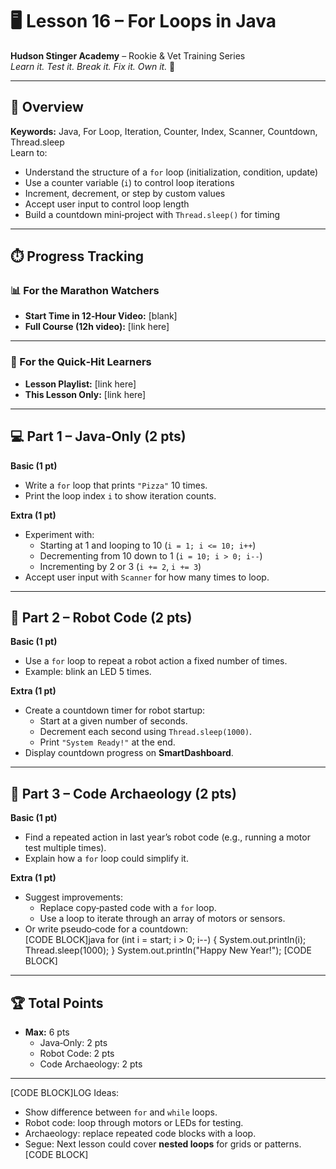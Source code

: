 # 🖥️ Lesson 16 – For Loops in Java

**Hudson Stinger Academy** – Rookie & Vet Training Series  
_Learn it. Test it. Break it. Fix it. Own it._ 🐝

---

## 🎯 Overview
**Keywords:** Java, For Loop, Iteration, Counter, Index, Scanner, Countdown, Thread.sleep  
Learn to:
- Understand the structure of a `for` loop (initialization, condition, update)  
- Use a counter variable (`i`) to control loop iterations  
- Increment, decrement, or step by custom values  
- Accept user input to control loop length  
- Build a countdown mini‑project with `Thread.sleep()` for timing  

---

## ⏱️ Progress Tracking

### 📊 For the Marathon Watchers  
- **Start Time in 12‑Hour Video:** [blank]  
- **Full Course (12h video):** [link here]

---

### 🎯 For the Quick‑Hit Learners  
- **Lesson Playlist:** [link here]  
- **This Lesson Only:** [link here]

---

## 💻 Part 1 – Java‑Only (2 pts)

**Basic (1 pt)**  
- Write a `for` loop that prints `"Pizza"` 10 times.  
- Print the loop index `i` to show iteration counts.  

**Extra (1 pt)**  
- Experiment with:  
  - Starting at 1 and looping to 10 (`i = 1; i <= 10; i++`)  
  - Decrementing from 10 down to 1 (`i = 10; i > 0; i--`)  
  - Incrementing by 2 or 3 (`i += 2`, `i += 3`)  
- Accept user input with `Scanner` for how many times to loop.  

---

## 🤖 Part 2 – Robot Code (2 pts)

**Basic (1 pt)**  
- Use a `for` loop to repeat a robot action a fixed number of times.  
- Example: blink an LED 5 times.  

**Extra (1 pt)**  
- Create a countdown timer for robot startup:  
  - Start at a given number of seconds.  
  - Decrement each second using `Thread.sleep(1000)`.  
  - Print `"System Ready!"` at the end.  
- Display countdown progress on **SmartDashboard**.  

---

## 📜 Part 3 – Code Archaeology (2 pts)

**Basic (1 pt)**  
- Find a repeated action in last year’s robot code (e.g., running a motor test multiple times).  
- Explain how a `for` loop could simplify it.  

**Extra (1 pt)**  
- Suggest improvements:  
  - Replace copy‑pasted code with a `for` loop.  
  - Use a loop to iterate through an array of motors or sensors.  
- Or write pseudo‑code for a countdown:  
  [CODE BLOCK]java
  for (int i = start; i > 0; i--) {
      System.out.println(i);
      Thread.sleep(1000);
  }
  System.out.println("Happy New Year!");
  [CODE BLOCK]  

---

## 🏆 Total Points
- **Max:** 6 pts  
  - Java‑Only: 2 pts  
  - Robot Code: 2 pts  
  - Code Archaeology: 2 pts

---

[CODE BLOCK]LOG
Ideas:
- Show difference between `for` and `while` loops.  
- Robot code: loop through motors or LEDs for testing.  
- Archaeology: replace repeated code blocks with a loop.  
- Segue: Next lesson could cover **nested loops** for grids or patterns.  
[CODE BLOCK]
